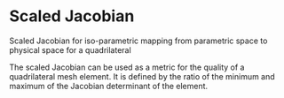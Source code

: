 # Scaled Jacobian
Scaled Jacobian for iso-parametric mapping from parametric space to physical space for a quadrilateral

The scaled Jacobian can be used as a metric for the quality of a quadrilateral mesh element. It is defined by the ratio of the minimum and maximum of the Jacobian determinant of the element.
